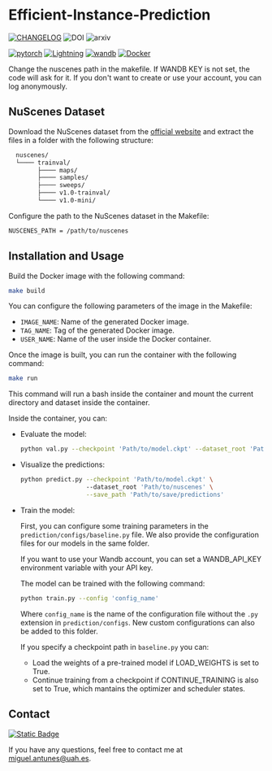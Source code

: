 # Efficient-Instance-Prediction

[![CHANGELOG](https://img.shields.io/badge/Changelog-v1.0.0-2ea44f)](https://github.com/miguelag99/BEVFormer-prediction/blob/main/CHANGELOG.md) ![DOI](https://img.shields.io/badge/DOI-gray?style=flat&logo=doi) ![arxiv](https://img.shields.io/badge/arXiv-grey?style=flat&logo=arxiv&logoColor=%23B31B1B)

[![pytorch](https://img.shields.io/badge/PyTorch-2.4.0-EE4C2C.svg?style=flat&logo=pytorch)](https://pytorch.org) [![Lightning](https://img.shields.io/badge/Lightning-2.2.2-purple?style=flat&logo=lightning)](https://lightning.ai/docs/pytorch/stable/) [![wandb](https://img.shields.io/badge/Wandb-yellow?style=flat&logo=weightsandbiases)](https://wandb.ai/) [![Docker](https://img.shields.io/badge/Docker-%23007FFF?style=flat&logo=docker&logoColor=white&labelColor=%23007FFF)](https://www.docker.com)

Change the nuscenes path in the makefile.
If WANDB KEY is not set, the code will ask for it. If you don't want to create or use your account, you can log anonymously.

## NuScenes Dataset

Download the NuScenes dataset from the [official website](https://www.nuscenes.org/download) and extract the files in a folder with the following structure:

```bash
  nuscenes/
  └──── trainval/
        ├──── maps/
        ├──── samples/
        ├──── sweeps/
        ├──── v1.0-trainval/
        └──── v1.0-mini/
```

Configure the path to the NuScenes dataset in the Makefile:

```bash
NUSCENES_PATH = /path/to/nuscenes
```

## Installation and Usage

Build the Docker image with the following command:

```bash
make build
```

You can configure the following parameters of the image in the Makefile:

- `IMAGE_NAME`: Name of the generated Docker image.
- `TAG_NAME`: Tag of the generated Docker image.
- `USER_NAME`: Name of the user inside the Docker container.

Once the image is built, you can run the container with the following command:

```bash
make run
```

This command will run a bash inside the container and mount the current directory and dataset inside the container.

Inside the container, you can:

- Evaluate the model:

  ```bash
  python val.py --checkpoint 'Path/to/model.ckpt' --dataset_root 'Path/to/nuscenes'
  ```

- Visualize the predictions:

  ```bash
  python predict.py --checkpoint 'Path/to/model.ckpt' \ 
                    --dataset_root 'Path/to/nuscenes' \
                    --save_path 'Path/to/save/predictions'
  ```

- Train the model:

  First, you can configure some training parameters in the `prediction/configs/baseline.py` file. We also provide the configuration files for our models in the same folder.

  If you want to use your Wandb account, you can set a WANDB_API_KEY environment variable with your API key.

  The model can be trained with the following command:

  ```bash
  python train.py --config 'config_name'
  ```

  Where `config_name` is the name of the configuration file without the `.py` extension in `prediction/configs`. New custom configurations can also be added to this folder.

  If you specify a checkpoint path in `baseline.py` you can:

  - Load the weights of a pre-trained model if LOAD_WEIGHTS is set to True.
  - Continue training from a checkpoint if CONTINUE_TRAINING is also set to True, which mantains the optimizer and scheduler states.

## Contact

[![Static Badge](https://img.shields.io/badge/ORCID-0009--0008--5627--5325-green?style=flat&logo=orcid)](https://orcid.org/0009-0008-5627-5325)

If you have any questions, feel free to contact me at [miguel.antunes@uah.es](mailto:miguel.antunes@uah.es).
